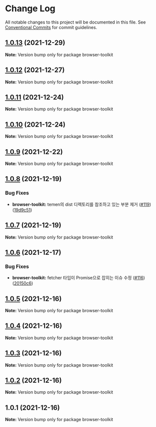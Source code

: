 # Change Log

All notable changes to this project will be documented in this file.
See [Conventional Commits](https://conventionalcommits.org) for commit guidelines.

## [1.0.13](https://github.com/Lubycon/lubycon-frontend-libraries/compare/browser-toolkit@1.0.12...browser-toolkit@1.0.13) (2021-12-29)

**Note:** Version bump only for package browser-toolkit





## [1.0.12](https://github.com/Lubycon/lubycon-frontend-libraries/compare/browser-toolkit@1.0.11...browser-toolkit@1.0.12) (2021-12-27)

**Note:** Version bump only for package browser-toolkit





## [1.0.11](https://github.com/Lubycon/lubycon-frontend-libraries/compare/browser-toolkit@1.0.10...browser-toolkit@1.0.11) (2021-12-24)

**Note:** Version bump only for package browser-toolkit





## [1.0.10](https://github.com/Lubycon/lubycon-frontend-libraries/compare/browser-toolkit@1.0.9...browser-toolkit@1.0.10) (2021-12-24)

**Note:** Version bump only for package browser-toolkit





## [1.0.9](https://github.com/Lubycon/lubycon-frontend-libraries/compare/browser-toolkit@1.0.8...browser-toolkit@1.0.9) (2021-12-22)

**Note:** Version bump only for package browser-toolkit





## [1.0.8](https://github.com/Lubycon/lubycon-frontend-libraries/compare/browser-toolkit@1.0.7...browser-toolkit@1.0.8) (2021-12-19)


### Bug Fixes

* **browser-toolkit:** temen의 dist 디렉토리를 참조하고 있는 부분 제거 ([#119](https://github.com/Lubycon/lubycon-frontend-libraries/issues/119)) ([19d9c51](https://github.com/Lubycon/lubycon-frontend-libraries/commit/19d9c51c5cfbae29d23b8b43059f34ff6935968c))





## [1.0.7](https://github.com/Lubycon/lubycon-frontend-libraries/compare/browser-toolkit@1.0.6...browser-toolkit@1.0.7) (2021-12-19)

**Note:** Version bump only for package browser-toolkit





## [1.0.6](https://github.com/Lubycon/lubycon-frontend-libraries/compare/browser-toolkit@1.0.5...browser-toolkit@1.0.6) (2021-12-17)


### Bug Fixes

* **browser-toolkit:** fetcher 타입이 Promise<unknown>으로 잡히는 이슈 수정 ([#116](https://github.com/Lubycon/lubycon-frontend-libraries/issues/116)) ([20150c6](https://github.com/Lubycon/lubycon-frontend-libraries/commit/20150c6f8e6f12c62e89b095472e3377fd7341b3))





## [1.0.5](https://github.com/Lubycon/lubycon-frontend-libraries/compare/browser-toolkit@1.0.4...browser-toolkit@1.0.5) (2021-12-16)

**Note:** Version bump only for package browser-toolkit





## [1.0.4](https://github.com/Lubycon/lubycon-frontend-libraries/compare/browser-toolkit@1.0.3...browser-toolkit@1.0.4) (2021-12-16)

**Note:** Version bump only for package browser-toolkit





## [1.0.3](https://github.com/Lubycon/lubycon-frontend-libraries/compare/browser-toolkit@1.0.2...browser-toolkit@1.0.3) (2021-12-16)

**Note:** Version bump only for package browser-toolkit





## [1.0.2](https://github.com/Lubycon/lubycon-frontend-libraries/compare/browser-toolkit@1.0.1...browser-toolkit@1.0.2) (2021-12-16)

**Note:** Version bump only for package browser-toolkit





## 1.0.1 (2021-12-16)

**Note:** Version bump only for package browser-toolkit

